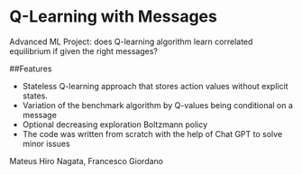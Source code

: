 # Q-Learning with Messages
Advanced ML Project: does Q-learning algorithm learn correlated equilibrium if given the right messages? 

##Features
- Stateless Q-learning approach that stores action values without explicit states.
- Variation of the benchmark algorithm by Q-values being conditional on a message
- Optional decreasing exploration Boltzmann policy
- The code was written from scratch with the help of Chat GPT to solve minor issues

Mateus Hiro Nagata, Francesco Giordano
